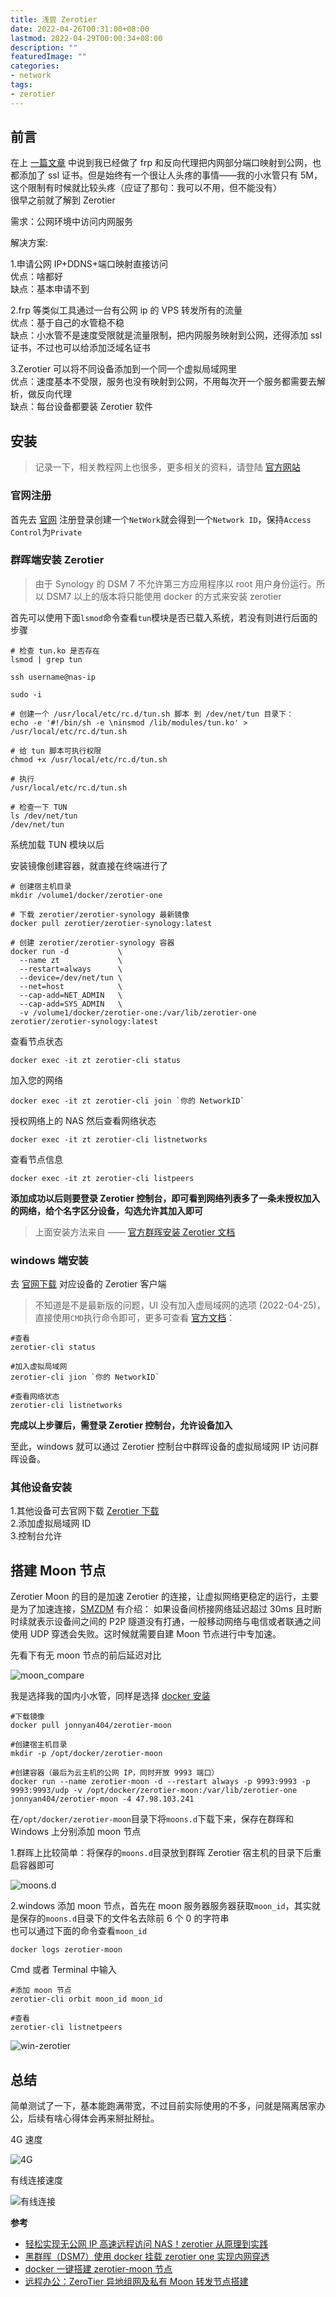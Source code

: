 ```yaml
---
title: 浅尝 Zerotier
date: 2022-04-26T00:31:00+08:00
lastmod: 2022-04-29T00:00:34+08:00
description: ""
featuredImage: ""
categories:
- network
tags:
- zerotier
---
```


## 前言

在上 [一篇文章](../../life/synology-ds220+/) 中说到我已经做了 frp 和反向代理把内网部分端口映射到公网，也都添加了 ssl 证书。但是始终有一个很让人头疼的事情——我的小水管只有 5M，这个限制有时候就比较头疼（应证了那句：我可以不用，但不能没有）  
很早之前就了解到 Zerotier  

需求：公网环境中访问内网服务  

解决方案:

1.申请公网 IP+DDNS+端口映射直接访问  
优点：啥都好  
缺点：基本申请不到  

2.frp 等类似工具通过一台有公网 ip 的 VPS 转发所有的流量  
优点：基于自己的水管稳不稳  
缺点：小水管不是速度受限就是流量限制，把内网服务映射到公网，还得添加 ssl 证书，不过也可以给添加泛域名证书  

3.Zerotier 可以将不同设备添加到一个同一个虚拟局域网里  
优点：速度基本不受限，服务也没有映射到公网，不用每次开一个服务都需要去解析，做反向代理  
缺点：每台设备都要装 Zerotier 软件  

## 安装

> 记录一下，相关教程网上也很多，更多相关的资料，请登陆 [官方网站](https://docs.zerotier.com/)

### 官网注册

首先去 [官网](https://www.zerotier.com/) 注册登录创建一个`NetWork`就会得到一个`Network ID`，保持`Access Control`为`Private`

### 群晖端安装 Zerotier

> 由于 Synology 的 DSM 7 不允许第三方应用程序以 root 用户身份运行。所以 DSM7 以上的版本将只能使用 docker 的方式来安装 zerotier

首先可以使用下面`lsmod`命令查看`tun`模块是否已载入系统，若没有则进行后面的步骤
```
# 检查 tun.ko 是否存在
lsmod | grep tun
```

```
ssh username@nas-ip

sudo -i

# 创建一个 /usr/local/etc/rc.d/tun.sh 脚本 到 /dev/net/tun 目录下：
echo -e '#!/bin/sh -e \ninsmod /lib/modules/tun.ko' > /usr/local/etc/rc.d/tun.sh

# 给 tun 脚本可执行权限
chmod +x /usr/local/etc/rc.d/tun.sh

# 执行
/usr/local/etc/rc.d/tun.sh

# 检查一下 TUN
ls /dev/net/tun
/dev/net/tun
```
系统加载 TUN 模块以后  

安装镜像创建容器，就直接在终端进行了

```
# 创建宿主机目录
mkdir /volume1/docker/zerotier-one

# 下载 zerotier/zerotier-synology 最新镜像
docker pull zerotier/zerotier-synology:latest

# 创建 zerotier/zerotier-synology 容器
docker run -d           \
  --name zt             \
  --restart=always      \
  --device=/dev/net/tun \
  --net=host            \
  --cap-add=NET_ADMIN   \
  --cap-add=SYS_ADMIN   \
  -v /volume1/docker/zerotier-one:/var/lib/zerotier-one zerotier/zerotier-synology:latest
```

查看节点状态
```shell
docker exec -it zt zerotier-cli status
```

加入您的网络
```shell
docker exec -it zt zerotier-cli join `你的 NetworkID`
```

授权网络上的 NAS 然后查看网络状态
```shell
docker exec -it zt zerotier-cli listnetworks
```

查看节点信息
```shell
docker exec -it zt zerotier-cli listpeers
```

**添加成功以后则要登录 Zerotier 控制台，即可看到网络列表多了一条未授权加入的网络，给个名字区分设备，勾选允许其加入即可**

> 上面安装方法来自 —— [官方群晖安装 Zerotier 文档](https://docs.zerotier.com/devices/synology/)

### windows 端安装

去 [官网下载](https://www.zerotier.com/download/) 对应设备的 Zerotier 客户端
> 不知道是不是最新版的问题，UI 没有加入虚局域网的选项 (2022-04-25)，直接使用`CMD`执行命令即可，更多可查看 [官方文档](https://zerotier.atlassian.net/wiki/spaces/SD/pages/29065282/Command+Line+Interface+zerotier-cli)：

```shell
#查看
zerotier-cli status

#加入虚拟局域网
zerotier-cli jion `你的 NetworkID`

#查看网络状态
zerotier-cli listnetworks
```
**完成以上步骤后，需登录 Zerotier 控制台，允许设备加入**

至此，windows 就可以通过 Zerotier 控制台中群晖设备的虚拟局域网 IP 访问群晖设备。

### 其他设备安装

1.其他设备可去官网下载 [Zerotier 下载](https://www.zerotier.com/download/)  
2.添加虚拟局域网 ID  
3.控制台允许  

## 搭建 Moon 节点

Zerotier Moon 的目的是加速 Zerotier 的连接，让虚拟网络更稳定的运行，主要是为了加速连接，[SMZDM](https://post.smzdm.com/p/adwrepgk) 有介绍：  如果设备间桥接网络延迟超过 30ms 且时断时续就表示设备间之间的 P2P 隧道没有打通，一般移动网络与电信或者联通之间使用 UDP 穿透会失败。这时候就需要自建 Moon 节点进行中专加速。  

先看下有无 moon 节点的前后延迟对比

![moon_compare](https://cdn.zggsong.cn/2022/04/26/6edd7461b644d.png!webp)

我是选择我的国内小水管，同样是选择 [docker 安装](https://hub.docker.com/r/jonnyan404/zerotier-moon)

```shell
#下载镜像
docker pull jonnyan404/zerotier-moon

#创建宿主机目录
mkdir -p /opt/docker/zerotier-moon

#创建容器（最后为云主机的公网 IP，同时开放 9993 端口）
docker run --name zerotier-moon -d --restart always -p 9993:9993 -p 9993:9993/udp -v /opt/docker/zerotier-moon:/var/lib/zerotier-one jonnyan404/zerotier-moon -4 47.98.103.241
```
在`/opt/docker/zerotier-moon`目录下将`moons.d`下载下来，保存在群晖和 Windows 上分别添加 moon 节点

1.群晖上比较简单：将保存的`moons.d`目录放到群晖 Zerotier 宿主机的目录下后重启容器即可  

![moons.d](https://cdn.zggsong.cn/2022/04/25/120625605d6f3.png!webp)

2.windows 添加 moon 节点，首先在 moon 服务器服务器获取`moon_id`，其实就是保存的`moons.d`目录下的文件名去除前 6 个 0 的字符串  
也可以通过下面的命令查看`moon_id`

```shell
docker logs zerotier-moon
```

Cmd 或者 Terminal 中输入
```shell
#添加 moon 节点
zerotier-cli orbit moon_id moon_id

#查看
zerotier-cli listnetpeers
```
![win-zerotier](https://cdn.zggsong.cn/2022/04/25/da5a8ac0457e0.png!webp)

## 总结

简单测试了一下，基本能跑满带宽，不过目前实际使用的不多，问就是隔离居家办公，后续有啥心得体会再来掰扯掰扯。

4G 速度

![4G](https://cdn.zggsong.cn/2022/04/25/79ed213924339.png!webp)

有线连接速度  

![有线连接](https://cdn.zggsong.cn/2022/04/26/3fac8776bbf44.png!webp)

**参考**

- [轻松实现无公网 IP 高速远程访问 NAS！zerotier 从原理到实践](https://post.smzdm.com/p/apzd4mww/) 
- [黑群晖（DSM7）使用 docker 挂载 zerotier one 实现内网穿透](https://blog.csdn.net/cmf1055/article/details/124236282) 
- [docker 一键搭建 zerotier-moon 节点 ](https://www.cnblogs.com/jonnyan/p/12566647.html)
- [远程办公：ZeroTier 异地组网及私有 Moon 转发节点搭建](https://post.smzdm.com/p/adwrepgk)
